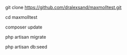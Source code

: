 
git clone https://github.com/dralexsand/maxmolltest.git

cd maxmolltest

composer update

php artisan migrate 

php artisan db:seed


